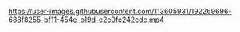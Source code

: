 

https://user-images.githubusercontent.com/113605931/192269696-688f8255-bf11-454e-b19d-e2e0fc242cdc.mp4


